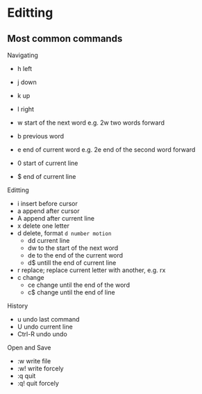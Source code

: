 # Editting

## Most common commands

Navigating

  - h left
  - j down
  - k up
  - l right

  - w start of the next word
    e.g. 2w two words forward

  - b previous word

  - e end of current word
    e.g. 2e end of the second word forward

  - 0 start of current line

  - $ end of current line
  
Editting

  - i insert before cursor
  - a append after cursor
  - A append after current line
  - x delete one letter
  - d delete, format `d number motion`
    - dd current line
    - dw to the start of the next word
    - de to the end of the current word
    - d$ untill the end of current line
  - r replace; replace current letter with another, e.g. rx
  - c change
    - ce change until the end of the word
    - c$ change until the end of line

History

  - u undo last command
  - U undo current line
  - Ctrl-R undo undo
 
Open and Save  

  - :w write file
  - :w! write forcely
  - :q quit 
  - :q! quit forcely
 
